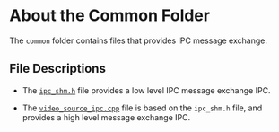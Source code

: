 # About the Common Folder

The `common` folder contains files that provides IPC message exchange.

## File Descriptions
	
- The [`ipc_shm.h`](common/ipc_shm.h) file provides a low level IPC message exchange IPC.

- The [`video_source_ipc.cpp`](common/video_source_ipc.cpp) file is based on the `ipc_shm.h` file, and provides a high level message exchange IPC.